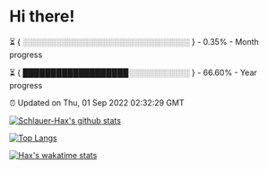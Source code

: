 # Hi there!

⏳ { ░░░░░░░░░░░░░░░░░░░░░░░░░░░░░░ } - 0.35% - Month progress

⏳ { ███████████████████░░░░░░░░░░░ } - 66.60% - Year progress

⏰ Updated on Thu, 01 Sep 2022 02:32:29 GMT


[![Schlauer-Hax's github stats](https://github-readme-stats.vercel.app/api?username=Schlauer-Hax&show_icons=true&theme=dark&count_private=true)](https://github.com/Schlauer-Hax)


[![Top Langs](https://github-readme-stats.vercel.app/api/top-langs/?username=Schlauer-Hax&layout=compact&theme=dark)](https://github.com/Schlauer-Hax?tab=repositories)


[![Hax's wakatime stats](https://github-readme-stats.vercel.app/api/wakatime?username=Hax&theme=dark)](https://wakatime.com/@Hax)

